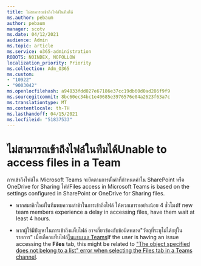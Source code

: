 ```yaml
---
title: ไม่สามารถเข้าถึงไฟล์ในทีมได้
ms.author: pebaum
author: pebaum
manager: scotv
ms.date: 04/12/2021
audience: Admin
ms.topic: article
ms.service: o365-administration
ROBOTS: NOINDEX, NOFOLLOW
localization_priority: Priority
ms.collection: Adm_O365
ms.custom:
- "10922"
- "9003042"
ms.openlocfilehash: a94833fdd027e67186e37cc19db60d0ad286f9f9
ms.sourcegitcommit: 8bc60ec34bc1e40685e3976576e04a2623f63a7c
ms.translationtype: MT
ms.contentlocale: th-TH
ms.lasthandoff: 04/15/2021
ms.locfileid: "51837533"
---
```

# <a name="unable-to-access-files-in-a-team"></a><span data-ttu-id="10fe2-102">ไม่สามารถเข้าถึงไฟล์ในทีมได้</span><span class="sxs-lookup"><span data-stu-id="10fe2-102">Unable to access files in a Team</span></span>

<span data-ttu-id="10fe2-103">การเข้าถึงไฟล์ใน Microsoft Teams จะยึดตามการตั้งค่าที่กําหนดค่าใน SharePoint หรือ OneDrive for Sharing ไฟล์</span><span class="sxs-lookup"><span data-stu-id="10fe2-103">Files access in Microsoft Teams is based on the settings configured in SharePoint or OneDrive for Sharing files.</span></span>

- <span data-ttu-id="10fe2-104">หากสมาชิกใหม่ในทีมพบความล่าช้าในการเข้าถึงไฟล์ ให้พวกเขารออย่างน้อย 4 ชั่วโมง</span><span class="sxs-lookup"><span data-stu-id="10fe2-104">If new team members experience a delay in accessing files, have them wait at least 4 hours.</span></span>

- <span data-ttu-id="10fe2-105">หากผู้ใช้มีปัญหาในการเข้าถึงแท็บไฟล์ อาจเกี่ยวข้องกับข้อผิดพลาด"วัตถุที่ระบุไม่ได้อยู่ในรายการ" เมื่อเลือกแท็บไฟล์[ในแชนเนล Teams](https://docs.microsoft.com/microsoftteams/troubleshoot/files/object-specified-not-belong-to-list)</span><span class="sxs-lookup"><span data-stu-id="10fe2-105">If the user is having an issue accessing the **Files** tab, this might be related to ["The object specified does not belong to a list" error when selecting the Files tab in a Teams channel](https://docs.microsoft.com/microsoftteams/troubleshoot/files/object-specified-not-belong-to-list).</span></span>
